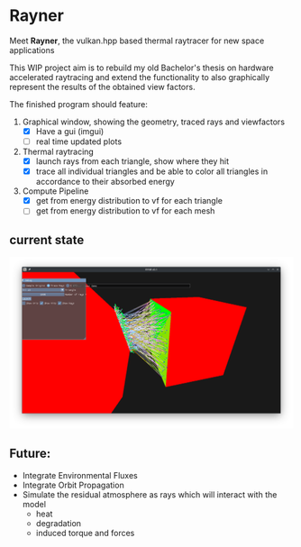 # Rayner

Meet **Rayner**, the vulkan.hpp based thermal raytracer for new space applications

This WIP project aim is to rebuild my old Bachelor's thesis on hardware accelerated raytracing and extend the functionality to also graphically represent the results of the obtained view factors.

The finished program should feature:

1. Graphical window, showing the geometry, traced rays and viewfactors
    - [x] Have a gui (imgui)
    - [ ] real time updated plots
2. Thermal raytracing
    - [x] launch rays from each triangle, show where they hit
    - [x] trace all individual triangles and be able to color all triangles in accordance to their absorbed energy
3. Compute Pipeline
    - [x] get from energy distribution to vf for each triangle
    - [ ] get from energy distribution to vf for each mesh

## current state
![](doc/img/Screenshot_20241028_201649.png)

## Future:

- Integrate Environmental Fluxes
- Integrate Orbit Propagation
- Simulate the residual atmosphere as rays which will interact with the model
  - heat
  - degradation
  - induced torque and forces
